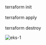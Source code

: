 ﻿<br>terraform init</br>
<br>terraform apply</br>
<br>terraform destroy</br>


![eks-1](https://github.com/tonus-sebastian/eks-aws/assets/52061104/d1d91d90-81ce-4329-ba0a-5ad7d49b6de5)
